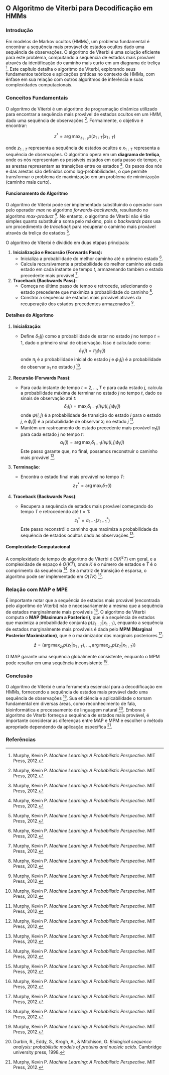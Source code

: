 ## O Algoritmo de Viterbi para Decodificação em HMMs

### Introdução
Em modelos de Markov ocultos (HMMs), um problema fundamental é encontrar a sequência mais provável de estados ocultos dado uma sequência de observações. O algoritmo de Viterbi é uma solução eficiente para este problema, computando a sequência de estados mais provável através da identificação do caminho mais curto em um diagrama de treliça [^1]. Este capítulo detalha o algoritmo de Viterbi, explorando seus fundamentos teóricos e aplicações práticas no contexto de HMMs, com ênfase em sua relação com outros algoritmos de inferência e suas complexidades computacionais.

### Conceitos Fundamentais

O algoritmo de Viterbi é um algoritmo de programação dinâmica utilizado para encontrar a sequência mais provável de estados ocultos em um HMM, dado uma sequência de observações [^1]. Formalmente, o objetivo é encontrar:

$$ z^* = \arg \max_{z_{1:T}} p(z_{1:T} | x_{1:T}) $$

onde $z_{1:T}$ representa a sequência de estados ocultos e $x_{1:T}$ representa a sequência de observações. O algoritmo opera em um **diagrama de treliça**, onde os nós representam os possíveis estados em cada passo de tempo, e as arestas representam as transições entre os estados [^1]. Os pesos dos nós e das arestas são definidos como log-probabilidades, o que permite transformar o problema de maximização em um problema de minimização (caminho mais curto).

#### Funcionamento do Algoritmo
O algoritmo de Viterbi pode ser implementado substituindo o operador *sum* pelo operador *max* no algoritmo *forwards-backwards*, resultando no algoritmo *max-product* [^1]. No entanto, o algoritmo de Viterbi não é tão simples quanto substituir a soma pelo máximo, pois o *backwards pass* usa um procedimento de *traceback* para recuperar o caminho mais provável através da treliça de estados [^1].

O algoritmo de Viterbi é dividido em duas etapas principais:
1. **Inicialização e Recursão (Forwards Pass):**
   - Inicializa a probabilidade do melhor caminho até o primeiro estado [^1].
   - Calcula recursivamente a probabilidade do melhor caminho até cada estado em cada instante de tempo $t$, armazenando também o estado precedente mais provável [^1].
2. **Traceback (Backwards Pass):**
   - Começa no último passo de tempo e retrocede, selecionando o estado precedente que maximiza a probabilidade do caminho [^1].
   - Constrói a sequência de estados mais provável através da recuperação dos estados precedentes armazenados [^1].

#### Detalhes do Algoritmo
1. **Inicialização**:
   - Define $\delta_1(j)$ como a probabilidade de estar no estado $j$ no tempo $t=1$, dado o primeiro sinal de observação. Isso é calculado como:
   $$    \delta_1(j) = \pi_j \phi_1(j)    $$
   onde $\pi_j$ é a probabilidade inicial do estado $j$ e $\phi_1(j)$ é a probabilidade de observar $x_1$ no estado $j$ [^1].

2. **Recursão (Forwards Pass)**:
   - Para cada instante de tempo $t = 2, \dots, T$ e para cada estado $j$, calcula a probabilidade máxima de terminar no estado $j$ no tempo $t$, dado os sinais de observação até $t$:
   $$    \delta_t(j) = \max_i \delta_{t-1}(i) \psi(i, j) \phi_t(j)    $$
   onde $\psi(i, j)$ é a probabilidade de transição do estado $i$ para o estado $j$, e $\phi_t(j)$ é a probabilidade de observar $x_t$ no estado $j$ [^1].
   - Mantém um rastreamento do estado precedente mais provável $\alpha_t(j)$ para cada estado $j$ no tempo $t$:
   $$    \alpha_t(j) = \arg \max_i \delta_{t-1}(i) \psi(i, j) \phi_t(j)    $$
   Este passo garante que, no final, possamos reconstruir o caminho mais provável [^1].

3. **Terminação**:
   - Encontra o estado final mais provável no tempo $T$:
   $$    z_T^* = \arg \max_i \delta_T(i)    $$

4. **Traceback (Backwards Pass)**:
   - Recupera a sequência de estados mais provável começando do tempo $T$ e retrocedendo até $t=1$:
   $$    z_t^* = \alpha_{t+1}(z_{t+1}^*)    $$
   Este passo reconstrói o caminho que maximiza a probabilidade da sequência de estados ocultos dado as observações [^1].

#### Complexidade Computacional
A complexidade de tempo do algoritmo de Viterbi é $O(K^2T)$ em geral, e a complexidade de espaço é $O(KT)$, onde $K$ é o número de estados e $T$ é o comprimento da sequência [^1]. Se a matriz de transição é esparsa, o algoritmo pode ser implementado em $O(TK)$ [^1].

### Relação com MAP e MPE
É importante notar que a sequência de estados mais provável (encontrada pelo algoritmo de Viterbi) não é necessariamente a mesma que a sequência de estados marginalmente mais prováveis [^1]. O algoritmo de Viterbi computa o **MAP (Maximum a Posteriori)**, que é a sequência de estados que maximiza a probabilidade conjunta $p(z_{1:T} | x_{1:T})$, enquanto a sequência de estados marginalmente mais prováveis é dada pelo **MPM (Marginal Posterior Maximization)**, que é o maximizador das marginais posteriores [^1]:

$$ \hat{z} = (\arg \max_{z_1} p(z_1 | x_{1:T}), \dots, \arg \max_{z_T} p(z_T | x_{1:T})) $$

O MAP garante uma sequência globalmente consistente, enquanto o MPM pode resultar em uma sequência inconsistente [^1].

### Conclusão

O algoritmo de Viterbi é uma ferramenta essencial para a decodificação em HMMs, fornecendo a sequência de estados mais provável dado uma sequência de observações [^1]. Sua eficiência e aplicabilidade o tornam fundamental em diversas áreas, como reconhecimento de fala, bioinformática e processamento de linguagem natural [^17]. Embora o algoritmo de Viterbi forneça a sequência de estados mais provável, é importante considerar as diferenças entre MAP e MPM e escolher o método apropriado dependendo da aplicação específica [^1].

### Referências
[^1]: Murphy, Kevin P. *Machine Learning: A Probabilistic Perspective*. MIT Press, 2012.
[^17]: Durbin, R., Eddy, S., Krogh, A., & Mitchison, G. *Biological sequence analysis: probabilistic models of proteins and nucleic acids*. Cambridge university press, 1998.

<!-- END -->